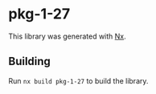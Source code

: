 # pkg-1-27

This library was generated with [Nx](https://nx.dev).

## Building

Run `nx build pkg-1-27` to build the library.

